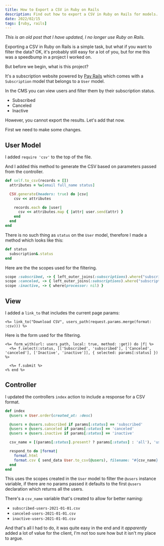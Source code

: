 ```yaml
---
title: How to Export a CSV in Ruby on Rails
description: Find out how to export a CSV in Ruby on Rails for models.
date: 2022/02/15
tags: [ruby, rails]
---
```


_This is an old post that I have updated, I no longer use Ruby on Rails._

Exporting a CSV in Ruby on Rails is a simple task, but what if you want to
filter the data? OK, it's probably still easy for a lot of you, but for me this
was a speedbump in a project I worked on.

But before we begin, what is this project?

It's a subscription website powered by
[Pay Rails](https://github.com/pay-rails/pay) which comes with a `Subscription`
model that belongs to a `User` model.

In the CMS you can view users and filter them by their subscription status.

- Subscribed
- Canceled
- Inactive

However, you cannot export the results. Let's add that now.

First we need to make some changes.

## User Model

I added `require 'csv'` to the top of the file.

And I added this method to generate the CSV based on parameters passed from the
controller.

```ruby
def self.to_csv(records = [])
  attributes = %w[email full_name status]

  CSV.generate(headers: true) do |csv|
    csv << attributes

    records.each do |user|
      csv << attributes.map { |attr| user.send(attr) }
    end
  end
end
```

There is no such thing as `status` on the `User` model, therefore I made a
method which looks like this:

```ruby
def status
  subscription&.status
end
```

Here are the the scopes used for the filtering.

```ruby
scope :subscribed, -> { left_outer_joins(:subscriptions).where("subscriptions.status = ?", "active") }
scope :canceled, -> { left_outer_joins(:subscriptions).where("subscriptions.status = ?", "canceled") }
scope :inactive, -> { where(processor: nil) }
```

## View

I added a `link_to` that includes the current page params:

```erb
<%= link_to("Download CSV", users_path(request.params.merge(format: :csv))) %>
```

Here is the form used for the filtering.

```erb
<%= form_with(url: users_path, local: true, method: :get)) do |f| %>
  <%= f.select(:status, [['Subscribed', 'subscribed'], ['Canceled', 'canceled'], ['Inactive', 'inactive']], { selected: params[:status] }) %>

  <%= f.submit %>
<% end %>
```

## Controller

I updated the controllers `index` action to include a response for a CSV format.

```ruby
def index
  @users = User.order(created_at: :desc)

  @users = @users.subscribed if params[:status] == 'subscribed'
  @users = @users.canceled if params[:status] == 'canceled'
  @users = @users.inactive if params[:status] == 'inactive'

  csv_name = [(params[:status].present? ? params[:status] : 'all'), 'users', Date.today].compact.join('-')

  respond_to do |format|
    format.html
    format.csv { send_data User.to_csv(@users), filename: "#{csv_name}.csv" }
  end
end
```

This uses the scopes created in the `User` model to filter the `@users` instance
variable, if there are no params passed it defaults to the first `@users`
declaration which returns all the users.

There's a `csv_name` variable that's created to allow for better naming:

- `subscribed-users-2021-01-01.csv`
- `canceled-users-2021-01-01.csv`
- `inactive-users-2021-01-01.csv`

And that's all I had to do, it was quite easy in the end and it _apparently_
added a lot of value for the client, I'm not too sure how but it isn't my place
to argue.
